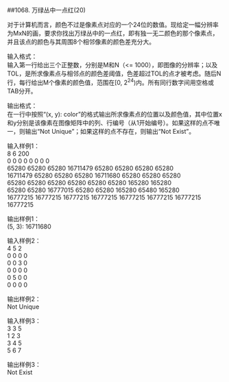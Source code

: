 ##1068. 万绿丛中一点红(20)  

对于计算机而言，颜色不过是像素点对应的一个24位的数值。现给定一幅分辨率为MxN的画，要求你找出万绿丛中的一点红，即有独一无二颜色的那个像素点，并且该点的颜色与其周围8个相邻像素的颜色差充分大。  

输入格式：  
输入第一行给出三个正整数，分别是M和N（<= 1000），即图像的分辨率；以及TOL，是所求像素点与相邻点的颜色差阈值，色差超过TOL的点才被考虑。随后N行，每行给出M个像素的颜色值，范围在[0, 2<sup>24</sup>)内。所有同行数字间用空格或TAB分开。  

输出格式：  
在一行中按照“(x, y): color”的格式输出所求像素点的位置以及颜色值，其中位置x和y分别是该像素在图像矩阵中的列、行编号（从1开始编号）。如果这样的点不唯一，则输出“Not Unique”；如果这样的点不存在，则输出“Not Exist”。  

输入样例1：  
8 6 200  
0 	 0 	  0 	   0	    0 	     0 	      0        0  
65280 	 65280    65280    16711479 65280    65280    65280    65280  
16711479 65280    65280    65280    16711680 65280    65280    65280  
65280 	 65280    65280    65280    65280    65280    165280   165280  
65280 	 65280 	  16777015 65280    65280    165280   65480    165280  
16777215 16777215 16777215 16777215 16777215 16777215 16777215 16777215  

输出样例1：  
(5, 3): 16711680  

输入样例2：  
4 5 2  
0 0 0 0  
0 0 3 0  
0 0 0 0  
0 5 0 0  
0 0 0 0  

输出样例2：  
Not Unique  

输入样例3：  
3 3 5  
1 2 3  
3 4 5  
5 6 7  

输出样例3：  
Not Exist  

